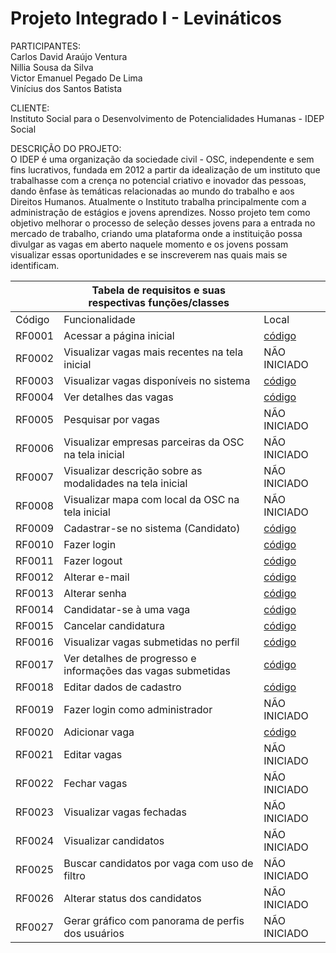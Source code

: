 # Projeto Integrado I - Levináticos

PARTICIPANTES: </br>
Carlos David Araújo Ventura </br>
Nillia Sousa da Silva </br>
Victor Emanuel Pegado De Lima </br>
Vinícius dos Santos Batista </br>

CLIENTE: </br>
Instituto Social para o Desenvolvimento de Potencialidades Humanas - IDEP Social

DESCRIÇÃO DO PROJETO: </br>
O IDEP é uma organização da sociedade civil - OSC, independente e sem fins lucrativos, fundada em 2012
a partir da idealização de um instituto que trabalhasse com a crença no potencial criativo e
inovador das pessoas, dando ênfase às temáticas relacionadas ao mundo do trabalho e aos
Direitos Humanos. Atualmente o Instituto trabalha principalmente com a administração de estágios e
jovens aprendizes. Nosso projeto tem como objetivo melhorar o processo de seleção
desses jovens para a entrada no mercado de trabalho, criando uma plataforma onde a
instituição possa divulgar as vagas em aberto naquele momento e os jovens possam
visualizar essas oportunidades e se inscreverem nas quais mais se identificam.

|                                            |   Tabela de requisitos e suas respectivas funções/classes    |                                           |  
|--------------------------------------------|--------------------------------------------------------------|-------------------------------------------|
| Código                                     | Funcionalidade                                               | Local                                     |
| RF0001                                     | Acessar a página inicial                                     | <a href=https://github.com/nillias/projetoIntegrado1_Levinaticos/blob/1208dcd1eb65413d3654be485c797bd5ae00ec48/checkpoint3-node-bootstrap/controllers/vaga-controller.js#L11-L16>código</a> |
| RF0002                                     | Visualizar vagas mais recentes na tela inicial               | NÃO INICIADO                              |
| RF0003                                     | Visualizar vagas disponíveis no sistema                      | <a href=https://github.com/nillias/projetoIntegrado1_Levinaticos/blob/1208dcd1eb65413d3654be485c797bd5ae00ec48/checkpoint3-node-bootstrap/controllers/vaga-controller.js#L5-L9>código</a>      |
| RF0004                                     | Ver detalhes das vagas                                       | <a href=https://github.com/nillias/projetoIntegrado1_Levinaticos/blob/1208dcd1eb65413d3654be485c797bd5ae00ec48/checkpoint3-node-bootstrap/views/partials/modalVaga.hbs#L1-L133>código</a>             |
| RF0005                                     | Pesquisar por vagas                                          | NÃO INICIADO                              |
| RF0006                                     | Visualizar empresas parceiras da OSC na tela inicial         | NÃO INICIADO                              |
| RF0007                                     | Visualizar descrição sobre as modalidades na tela inicial    | NÃO INICIADO                              |
| RF0008                                     | Visualizar mapa com local da OSC na tela inicial             | NÃO INICIADO                              |
| RF0009                                     | Cadastrar-se no sistema (Candidato)                          | <a href= https://github.com/nillias/projetoIntegrado1_Levinaticos/blob/1208dcd1eb65413d3654be485c797bd5ae00ec48/checkpoint3-node-bootstrap/functions/User.js#L196-L203>código</a>           |
| RF0010                                     | Fazer login                                                  | <a href= https://github.com/nillias/projetoIntegrado1_Levinaticos/blob/1208dcd1eb65413d3654be485c797bd5ae00ec48/checkpoint3-node-bootstrap/functions/User.js#L192-L194>código</a>                  |
| RF0011                                     | Fazer logout                                                 |<a href= https://github.com/nillias/projetoIntegrado1_Levinaticos/blob/1208dcd1eb65413d3654be485c797bd5ae00ec48/checkpoint3-node-bootstrap/functions/User.js#L205-L207>código</a>                    |
| RF0012                                     | Alterar e-mail                                               | <a href= https://github.com/nillias/projetoIntegrado1_Levinaticos/blob/1208dcd1eb65413d3654be485c797bd5ae00ec48/checkpoint3-node-bootstrap/functions/User.js#L209-L215>código</a>                |
| RF0013                                     | Alterar senha                                                | <a href= https://github.com/nillias/projetoIntegrado1_Levinaticos/blob/1208dcd1eb65413d3654be485c797bd5ae00ec48/checkpoint3-node-bootstrap/functions/User.js#L226-L236>código</a>             |
| RF0014                                     | Candidatar-se à uma vaga                                     | <a href= https://github.com/nillias/projetoIntegrado1_Levinaticos/blob/1208dcd1eb65413d3654be485c797bd5ae00ec48/checkpoint3-node-bootstrap/functions/User.js#L238-L244>código</a>  |
| RF0015                                     | Cancelar candidatura                                         | <a href= https://github.com/nillias/projetoIntegrado1_Levinaticos/blob/1208dcd1eb65413d3654be485c797bd5ae00ec48/checkpoint3-node-bootstrap/functions/User.js#L256-L259>código</a>        |
| RF0016                                     | Visualizar vagas submetidas no perfil                        | <a href=https://github.com/nillias/projetoIntegrado1_Levinaticos/blob/1208dcd1eb65413d3654be485c797bd5ae00ec48/checkpoint3-node-bootstrap/views/paginas/perfil/index.hbs#L1-L10>código</a>         |
| RF0017                                     | Ver detalhes de progresso e informações das vagas submetidas | <a href=https://github.com/nillias/projetoIntegrado1_Levinaticos/blob/1208dcd1eb65413d3654be485c797bd5ae00ec48/checkpoint3-node-bootstrap/views/paginas/perfil/index.hbs#L13-L51>código</a>         |
| RF0018                                     | Editar dados de cadastro                                     | <a href= https://github.com/nillias/projetoIntegrado1_Levinaticos/blob/1208dcd1eb65413d3654be485c797bd5ae00ec48/checkpoint3-node-bootstrap/functions/User.js#L209-L215>código</a>               |
| RF0019                                     | Fazer login como administrador                               | NÃO INICIADO                 |
| RF0020                                     | Adicionar vaga                                               | <a href=https://github.com/nillias/projetoIntegrado1_Levinaticos/blob/1208dcd1eb65413d3654be485c797bd5ae00ec48/checkpoint3-node-bootstrap/functions/Vaga.js#L60-L88>código</a>              |
| RF0021                                     | Editar vagas                                                 | NÃO INICIADO                              |
| RF0022                                     | Fechar vagas                                                 | NÃO INICIADO                              |
| RF0023                                     | Visualizar vagas fechadas                                    | NÃO INICIADO                              |
| RF0024                                     | Visualizar candidatos                                        | NÃO INICIADO                              |
| RF0025                                     | Buscar candidatos por vaga com uso de filtro                 | NÃO INICIADO                              |
| RF0026                                     | Alterar status dos candidatos                                | NÃO INICIADO                              |
| RF0027                                     | Gerar gráfico com panorama de perfis dos usuários            | NÃO INICIADO                              |
